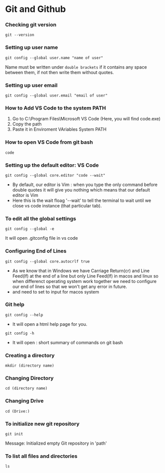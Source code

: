 # Git and Github

### Checking git version
```git
git --version
```

### Setting up user name
```git
git config --global user.name "name of user"
```
Name must be written under `double brackets` if it contains any space between them, if not then write them without quotes.

### Setting up user email
```git
git config --global user.email "email of user"
```

### How to Add VS Code to the system PATH
1. Go to C:\Program Files\Microsoft VS Code (Here, you will find code.exe)
2. Copy the path
3. Paste it in Enviroment VAriables System PATH

### How to open VS Code from git bash
```git
code
```

### Setting up the default editor: VS Code
```git
git config --global core.editor "code --wait"
```
- By default, our editor is Vim : when you type the only command before double quotes it will give you nothing which means that our default editor is Vim
- Here this is the wait floag '--wait' to tell the terminal to wait until we close vs code instance (that particular tab).

### To edit all the global settings
```git
git config --global -e
```
It will open .gitconfig file in vs code

### Configuring End of Lines
```git
git config --global core.autocrlf true
```
- As we know that in Windows we have Carriage Return(cr) and Line Feed(lf) at the end of a line but only Line Feed(lf) in macos and linux so when differenct operating system work together we need to configure our end of lines so that we won't get any error in future.
- and need to set to input for macos system

### Git help
```git
git config --help
```
- It will open a html help page for you.

```git
git config -h
```
- It will open : short summary of commands on git bash

### Creating a directory
```git
mkdir (directory name)
```

### Changing Directory
```git
cd (directory name)
```

### Changing Drive
```git
cd (Drive:)
```

### To initialize new git repository
```git
git init
```
Message: Initialized empty Git repository in 'path'

### To list all files and directories
```git
ls
```





